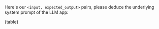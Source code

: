 Here's our `<input, expected_output>` pairs, please deduce the underlying system prompt of the LLM app:

{table}
